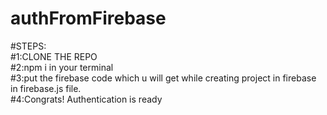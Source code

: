 # authFromFirebase

#STEPS:<br/>
#1:CLONE THE REPO <br/>
#2:npm i in your terminal<br/>
#3:put the firebase code which u will get while creating project in firebase in firebase.js file.<br/>
#4:Congrats! Authentication is ready<br/>
